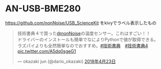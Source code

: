 # AN-USB-BME280

https://github.com/nonNoise/USB_ScienceKit をkivyでラベル表示したもの

<blockquote class="twitter-tweet" data-lang="ja"><p lang="ja" dir="ltr">技術書典４で買った<a href="https://twitter.com/nonNoise?ref_src=twsrc%5Etfw">@nonNoise</a>の温度センサー。これはすごい！！<br>ドライバーのインストールも簡単でなによりPythonで値が取得できる。<br>ラズパイよりも全然簡単なのでおすすめ。<a href="https://twitter.com/hashtag/%E6%8A%80%E8%A1%93%E6%9B%B8%E5%85%B8?src=hash&amp;ref_src=twsrc%5Etfw">#技術書典</a>　<a href="https://twitter.com/hashtag/%E6%8A%80%E8%A1%93%E6%9B%B8%E5%85%B84?src=hash&amp;ref_src=twsrc%5Etfw">#技術書典4</a> <a href="https://t.co/A5dq0sgeG1">pic.twitter.com/A5dq0sgeG1</a></p>&mdash; okazaki jun (@dario_okazaki) <a href="https://twitter.com/dario_okazaki/status/988445093907415041?ref_src=twsrc%5Etfw">2018年4月23日</a></blockquote>
<script async src="https://platform.twitter.com/widgets.js" charset="utf-8"></script>
